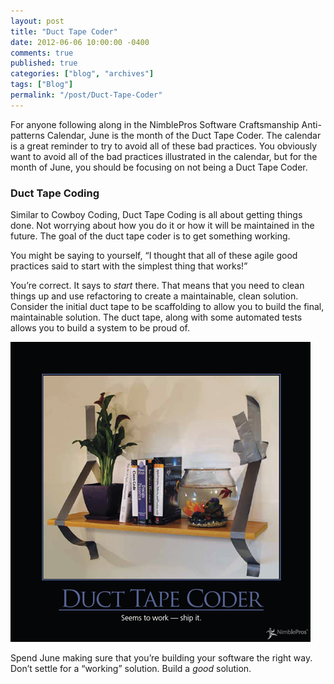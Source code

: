 ```yaml
---
layout: post
title: "Duct Tape Coder"
date: 2012-06-06 10:00:00 -0400
comments: true
published: true
categories: ["blog", "archives"]
tags: ["Blog"]
permalink: "/post/Duct-Tape-Coder"
---
```

<!-- more -->



<p>For anyone following along in the NimblePros Software Craftsmanship Anti-patterns Calendar, June is the month of the Duct Tape Coder. The calendar is a great reminder to try to avoid all of these bad practices. You obviously want to avoid all of the bad practices illustrated in the calendar, but for the month of June, you should be focusing on not being a Duct Tape Coder.</p>  <h3>Duct Tape Coding</h3>  <p>Similar to Cowboy Coding, Duct Tape Coding is all about getting things done. Not worrying about how you do it or how it will be maintained in the future. The goal of the duct tape coder is to get something working.</p>  <p>You might be saying to yourself, “I thought that all of these agile good practices said to start with the simplest thing that works!”</p>  <p>You’re correct. It says to <em>start</em> there. That means that you need to clean things up and use refactoring to create a maintainable, clean solution. Consider the initial duct tape to be scaffolding to allow you to build the final, maintainable solution. The duct tape, along with some automated tests allows you to build a system to be proud of.</p>  <p><a href="/images/files/DuctTapeCoder.png"><img style="background-image: none; border-bottom: 0px; border-left: 0px; padding-left: 0px; padding-right: 0px; display: inline; border-top: 0px; border-right: 0px; padding-top: 0px" title="DuctTapeCoder" border="0" alt="DuctTapeCoder" src="/images/files/DuctTapeCoder_thumb.png" width="480" height="480" /></a></p>  <p>Spend June making sure that you’re building your software the right way. Don’t settle for a “working” solution. Build a <em>good</em> solution.</p>
